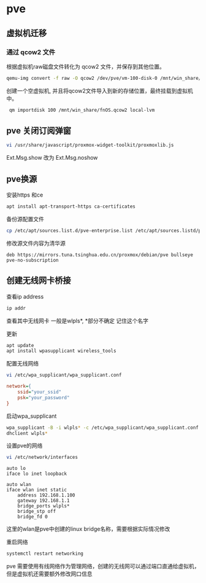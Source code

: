 # pve

## 虚拟机迁移

### 通过 qcow2 文件

根据虚拟机raw磁盘文件转化为 qcow2 文件，并保存到其他位置。

```bash
qemu-img convert -f raw -O qcow2 /dev/pve/vm-100-disk-0 /mnt/win_share/fnOS.qcow2
```

创建一个空虚拟机, 并且将qcow2文件导入到新的存储位置，最终挂载到虚拟机中。

```bash
 qm importdisk 100 /mnt/win_share/fnOS.qcow2 local-lvm
```

## pve 关闭订阅弹窗

```bash
vi /usr/share/javascript/proxmox-widget-toolkit/proxmoxlib.js
```

Ext.Msg.show 改为 Ext.Msg.noshow

## pve换源

安装https 和ce 

```bash
apt install apt-transport-https ca-certificates
```

备份源配置文件
```bash
cp /etc/apt/sources.list.d/pve-enterprise.list /etc/apt/sources.listd/pve-enterprise.list.bak
```

修改源文件内容为清华源
```properties
deb https://mirrors.tuna.tsinghua.edu.cn/proxmox/debian/pve bullseye pve-no-subscription
```



## 创建无线网卡桥接

查看ip address

```bash
ip addr
```

查看其中无线网卡 一般是wlpls*, *部分不确定 记住这个名字

更新 
```bash
apt update
apt install wpasupplicant wireless_tools
```

配置无线网络
```bash
vi /etc/wpa_supplicant/wpa_supplicant.conf
```

```ini
network={
    ssid="your_ssid"
    psk="your_password"
}
```

启动wpa_supplicant
```bash
wpa_supplicant -B -i wlpls* -c /etc/wpa_supplicant/wpa_supplicant.conf
dhclient wlpls*
```

设置pve的网络

```bash
vi /etc/network/interfaces
```

```properties
auto lo
iface lo inet loopback

auto wlan
iface wlan inet static
    address 192.168.1.100
    gateway 192.168.1.1
    bridge_ports wlpls*
    bridge_stp off
    bridge_fd 0
```
这里的wlan是pve中创建的linux bridge名称，需要根据实际情况修改

重启网络

```bash
systemctl restart networking
```

pve 需要使用有线网络作为管理网络，创建的无线网可以通过端口直通给虚拟机，但是虚拟机还需要额外修改网口信息

